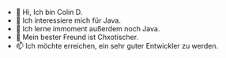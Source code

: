 - 👋 Hi, Ich bin Colin D.
- 👀 Ich interessiere mich für Java.
- 🌱 Ich lerne immoment außerdem noch Java.
- 💞️ Mein bester Freund ist Chxotischer.
- 📫 Ich möchte erreichen, ein sehr guter Entwickler zu werden.

<!---
MadeByErrors/MadeByErrors is a ✨ special ✨ repository because its `README.md` (this file) appears on your GitHub profile.
You can click the Preview link to take a look at your changes.
--->
